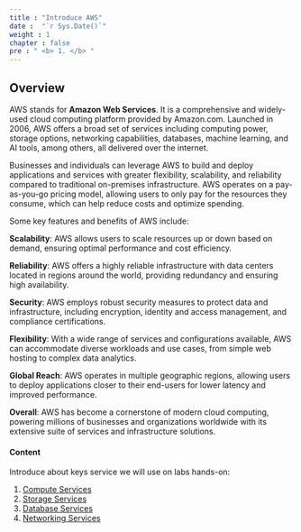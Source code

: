 ```yaml
---
title : "Introduce AWS"
date :  "`r Sys.Date()`" 
weight : 1
chapter : false
pre : " <b> 1. </b> "
---
```



## Overview
AWS stands for **Amazon Web Services**. It is a comprehensive and widely-used cloud computing platform provided by Amazon.com. Launched in 2006, AWS offers a broad set of services including computing power, storage options, networking capabilities, databases, machine learning, and AI tools, among others, all delivered over the internet.

Businesses and individuals can leverage AWS to build and deploy applications and services with greater flexibility, scalability, and reliability compared to traditional on-premises infrastructure. AWS operates on a pay-as-you-go pricing model, allowing users to only pay for the resources they consume, which can help reduce costs and optimize spending.

Some key features and benefits of AWS include:

**Scalability**: AWS allows users to scale resources up or down based on demand, ensuring optimal performance and cost efficiency.

**Reliability**: AWS offers a highly reliable infrastructure with data centers located in regions around the world, providing redundancy and ensuring high availability.

**Security**: AWS employs robust security measures to protect data and infrastructure, including encryption, identity and access management, and compliance certifications.

**Flexibility**: With a wide range of services and configurations available, AWS can accommodate diverse workloads and use cases, from simple web hosting to complex data analytics.

**Global Reach**: AWS operates in multiple geographic regions, allowing users to deploy applications closer to their end-users for lower latency and improved performance.

**Overall**: AWS has become a cornerstone of modern cloud computing, powering millions of businesses and organizations worldwide with its extensive suite of services and infrastructure solutions.

#### Content

Introduce about keys service we will use on labs hands-on:
1. [Compute Services](1-Introduce-aws/1.1-ComputeServices/)
2. [Storage Services](1.2-StorageServices/)
3. [Database Services](1.3-DatabaseServices/)
4. [Networking Services](1.4-NetworkingServices/)

